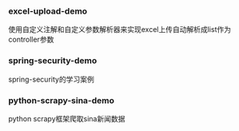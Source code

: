 ### excel-upload-demo

使用自定义注解和自定义参数解析器来实现excel上传自动解析成list作为controller参数

### spring-security-demo

spring-security的学习案例

### python-scrapy-sina-demo

python scrapy框架爬取sina新闻数据